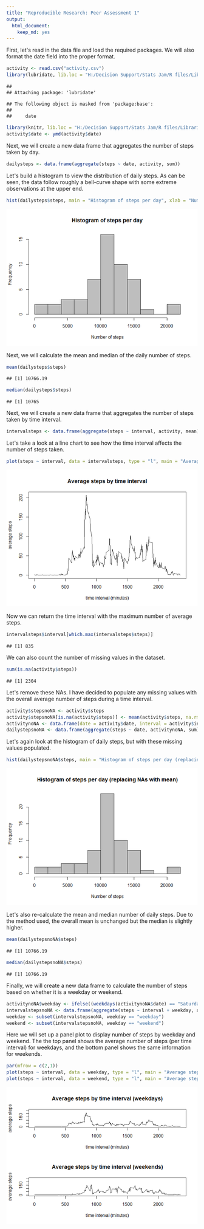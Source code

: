 ```yaml
---
title: "Reproducible Research: Peer Assessment 1"
output: 
  html_document:
    keep_md: yes
---
```




First, let's read in the data file and load the required packages. We will also format the date field into the proper format.


```r
activity <- read.csv("activity.csv")
library(lubridate, lib.loc = "H:/Decision Support/Stats Jam/R files/Libraries")
```

```
## 
## Attaching package: 'lubridate'
```

```
## The following object is masked from 'package:base':
## 
##     date
```

```r
library(knitr, lib.loc = "H:/Decision Support/Stats Jam/R files/Libraries")
activity$date <- ymd(activity$date)
```

Next, we will create a new data frame that aggregates the number of steps taken by day.


```r
dailysteps <- data.frame(aggregate(steps ~ date, activity, sum))
```

Let's build a histogram to view the distribution of daily steps. As can be seen, the data follow roughly a bell-curve shape with some extreme observations at the upper end.


```r
hist(dailysteps$steps, main = "Histogram of steps per day", xlab = "Number of steps", breaks = 10, col = "gray")
```

![](figs/fig-unnamed-chunk-3-1.png)<!-- -->

Next, we will calculate the mean and median of the daily number of steps.


```r
mean(dailysteps$steps)
```

```
## [1] 10766.19
```

```r
median(dailysteps$steps)
```

```
## [1] 10765
```

Next, we will create a new data frame that aggregates the number of steps taken by time interval.


```r
intervalsteps <- data.frame(aggregate(steps ~ interval, activity, mean))
```

Let's take a look at a line chart to see how the time interval affects the number of steps taken.
  

```r
plot(steps ~ interval, data = intervalsteps, type = "l", main = "Average steps by time interval", xlab = "time interval (minutes)", ylab = "average steps")
```

![](figs/fig-unnamed-chunk-6-1.png)<!-- -->

Now we can return the time interval with the maximum number of average steps.


```r
intervalsteps$interval[which.max(intervalsteps$steps)]
```

```
## [1] 835
```

We can also count the number of missing values in the dataset.


```r
sum(is.na(activity$steps))
```

```
## [1] 2304
```

Let's remove these NAs. I have decided to populate any missing values with the overall average number of steps during a time interval.


```r
activity$stepsnoNA <- activity$steps
activity$stepsnoNA[is.na(activity$steps)] <- mean(activity$steps, na.rm = TRUE)
activitynoNA <- data.frame(date = activity$date, interval = activity$interval, steps = activity$stepsnoNA) 
dailystepsnoNA <- data.frame(aggregate(steps ~ date, activitynoNA, sum))
```

Let's again look at the histogram of daily steps, but with these missing values populated.


```r
hist(dailystepsnoNA$steps, main = "Histogram of steps per day (replacing NAs with mean)", xlab = "Number of steps", breaks = 10, col = "gray")
```

![](figs/fig-unnamed-chunk-10-1.png)<!-- -->

Let's also re-calculate the mean and median number of daily steps. Due to the method used, the overall mean is unchanged but the median is slightly higher.


```r
mean(dailystepsnoNA$steps)
```

```
## [1] 10766.19
```

```r
median(dailystepsnoNA$steps)
```

```
## [1] 10766.19
```

Finally, we will create a new data frame to calculate the number of steps based on whether it is a weekday or weekend.


```r
activitynoNA$weekday <- ifelse((weekdays(activitynoNA$date) == "Saturday" | weekdays(activitynoNA$date) == "Sunday") == TRUE, "weekend","weekday")
intervalstepsnoNA <- data.frame(aggregate(steps ~ interval + weekday, activitynoNA, mean))
weekday <- subset(intervalstepsnoNA, weekday == "weekday")
weekend <- subset(intervalstepsnoNA, weekday == "weekend")
```

Here we will set up a panel plot to display number of steps by weekday and weekend. The the top panel shows the average number of steps (per time interval) for weekdays, and the bottom panel shows the same information for weekends.


```r
par(mfrow = c(2,1))
plot(steps ~ interval, data = weekday, type = "l", main = "Average steps by time interval (weekdays)", xlab = "time interval (minutes)", ylab = "average steps", ylim = c(0,250))
plot(steps ~ interval, data = weekend, type = "l", main = "Average steps by time interval (weekends)", xlab = "time interval (minutes)", ylab = "average steps", ylim = c(0,250))
```

![](figs/fig-unnamed-chunk-13-1.png)<!-- -->
